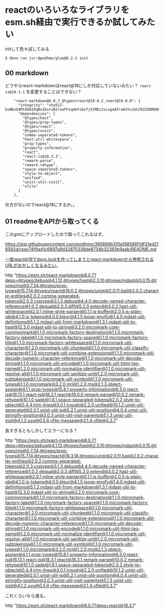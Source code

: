 # reactのいろいろなライブラリをesm.sh経由で実行できるか試してみたい

initして色々試してみる

```console
$ deno run jsr:@podhmo/glue@0.2.3 init
```

## 00 markdown

どうやらreact-markdownはreact@18にしか対応していないみたい？ `react-is@18.3.1` を変更することはできない？

```
    "react-markdown@8.0.7_@types+react@19.0.2_react@19.0.0": {
      "integrity": "sha512-bvWbzG4MtOU62XqBx3Xx+zB2raaFFsq4mYiAzfjXJMEz2sixgeAfraA3tvzULF02ZdOMUOKTBFFaZJDDrq+BJQ==",
      "dependencies": [
        "@types/hast",
        "@types/prop-types",
        "@types/react",
        "@types/unist",
        "comma-separated-tokens",
        "hast-util-whitespace",
        "prop-types",
        "property-information",
        "react",
        "react-is@18.3.1",
        "remark-parse",
        "remark-rehype",
        "space-separated-tokens",
        "style-to-object",
        "unified",
        "unist-util-visit",
        "vfile"
      ]
    },
```

仕方がないのでreact@18にするか。。

## 01 readmeをAPIから取ってくる

このgistにアップロードしたので取ってこれるはず。

https://gist.githubusercontent.com/podhmo/395689b310af88566f1df31ed218592d/raw/74f9ad1c6897a9d32875338de8734b32383b9aab/README.md


一度react@19でdeno.lockを作ってしまうとreact-markdownから参照されるURLがおかしくなるみたい。

http "https://esm.sh/react-markdown@8.0.7?deps=@types/debug@4.1.12,@types/hast@2.3.10,@types/mdast@3.0.15,@types/ms@0.7.34,@types/prop-types@15.7.14,@types/react@19.0.2,@types/unist@2.0.11,bail@2.0.2,character-entities@2.0.2,comma-separated-tokens@2.0.3,csstype@3.1.3,debug@4.4.0,decode-named-character-reference@1.0.2,dequal@2.0.3,diff@5.2.0,extend@3.0.2,hast-util-whitespace@2.0.1,inline-style-parser@0.1.1,is-buffer@2.0.5,is-plain-obj@4.1.0,js-tokens@4.0.0,kleur@4.1.5,loose-envify@1.4.0,mdast-util-definitions@5.1.2,mdast-util-from-markdown@1.3.1,mdast-util-to-hast@12.3.0,mdast-util-to-string@3.2.0,micromark-core-commonmark@1.1.0,micromark-factory-destination@1.1.0,micromark-factory-label@1.1.0,micromark-factory-space@1.1.0,micromark-factory-title@1.1.0,micromark-factory-whitespace@1.1.0,micromark-util-character@1.2.0,micromark-util-chunked@1.1.0,micromark-util-classify-character@1.1.0,micromark-util-combine-extensions@1.1.0,micromark-util-decode-numeric-character-reference@1.1.0,micromark-util-decode-string@1.1.0,micromark-util-encode@1.1.0,micromark-util-html-tag-name@1.2.0,micromark-util-normalize-identifier@1.1.0,micromark-util-resolve-all@1.1.0,micromark-util-sanitize-uri@1.2.0,micromark-util-subtokenize@1.1.0,micromark-util-symbol@1.1.0,micromark-util-types@1.1.0,micromark@3.2.0,mri@1.2.0,ms@2.1.3,object-assign@4.1.1,prop-types@15.8.1,property-information@6.5.0,react-is@16.13.1,react-is@18.3.1,react@19.0.0,remark-parse@10.0.2,remark-rehype@10.1.0,sade@1.8.1,space-separated-tokens@2.0.2,style-to-object@0.4.4,trim-lines@3.0.1,trough@2.2.0,unified@10.1.2,unist-util-generated@2.0.1,unist-util-is@5.2.1,unist-util-position@4.0.4,unist-util-stringify-position@3.0.3,unist-util-visit-parents@5.1.3,unist-util-visit@4.1.2,uvu@0.5.6,vfile-message@3.1.4,vfile@5.3.7"

長すぎるともしかしてエラーになる？

http "https://esm.sh/react-markdown@8.0.7?deps=@types/debug@4.1.12,@types/hast@2.3.10,@types/mdast@3.0.15,@types/ms@0.7.34,@types/prop-types@15.7.14,@types/react@18.3.18,@types/unist@2.0.11,bail@2.0.2,character-entities@2.0.2,comma-separated-tokens@2.0.3,csstype@3.1.3,debug@4.4.0,decode-named-character-reference@1.0.2,dequal@2.0.3,diff@5.2.0,extend@3.0.2,hast-util-whitespace@2.0.1,inline-style-parser@0.1.1,is-buffer@2.0.5,is-plain-obj@4.1.0,js-tokens@4.0.0,kleur@4.1.5,loose-envify@1.4.0,mdast-util-definitions@5.1.2,mdast-util-from-markdown@1.3.1,mdast-util-to-hast@12.3.0,mdast-util-to-string@3.2.0,micromark-core-commonmark@1.1.0,micromark-factory-destination@1.1.0,micromark-factory-label@1.1.0,micromark-factory-space@1.1.0,micromark-factory-title@1.1.0,micromark-factory-whitespace@1.1.0,micromark-util-character@1.2.0,micromark-util-chunked@1.1.0,micromark-util-classify-character@1.1.0,micromark-util-combine-extensions@1.1.0,micromark-util-decode-numeric-character-reference@1.1.0,micromark-util-decode-string@1.1.0,micromark-util-encode@1.1.0,micromark-util-html-tag-name@1.2.0,micromark-util-normalize-identifier@1.1.0,micromark-util-resolve-all@1.1.0,micromark-util-sanitize-uri@1.2.0,micromark-util-subtokenize@1.1.0,micromark-util-symbol@1.1.0,micromark-util-types@1.1.0,micromark@3.2.0,mri@1.2.0,ms@2.1.3,object-assign@4.1.1,prop-types@15.8.1,property-information@6.5.0,react-is@16.13.1,react-is@18.3.1,react@18.3.1,remark-parse@10.0.2,remark-rehype@10.1.0,sade@1.8.1,space-separated-tokens@2.0.2,style-to-object@0.4.4,trim-lines@3.0.1,trough@2.2.0,unified@10.1.2,unist-util-generated@2.0.1,unist-util-is@5.2.1,unist-util-position@4.0.4,unist-util-stringify-position@3.0.3,unist-util-visit-parents@5.1.3,unist-util-visit@4.1.2,uvu@0.5.6,vfile-message@3.1.4,vfile@5.3.7"

これくらいなら通る。

http "https://esm.sh/react-markdown@8.0.7?deps=react@18.3.1"